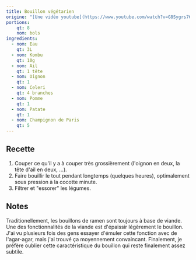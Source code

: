 ```yaml
---
title: Bouillon végétarien
origine: "[Une vidéo youtube](https://www.youtube.com/watch?v=G8Sygrs76nc)"
portions:
    qt: 8
    nom: bols
ingredients:
  - nom: Eau
    qt: 3L
  - nom: Kombu
    qt: 10g
  - nom: Ail
    qt: 1 tête
  - nom: Oignon
    qt: 1
  - nom: Celeri
    qt: 4 branches
  - nom: Pomme
    qt: 1
  - nom: Patate
    qt: 1
  - nom: Champignon de Paris
    qt: 5
---
```


Recette
-------

1. Couper ce qu'il y a à couper très grossièrement (l'oignon en deux, la tête d'ail en deux, …).
2. Faire bouillir le tout pendant longtemps (quelques heures), optimalement sous pression à la cocotte minute.
3. Filtrer et "essorer" les légumes.

Notes
-----

Traditionellement, les bouillons de ramen sont toujours à base de viande.
Une des fonctionnalités de la viande est d'épaissir légèrement le bouillon.
J'ai vu plusieurs fois des gens essayer d'émuler cette fonction avec de l'agar-agar, mais j'ai trouvé ça moyennement convaincant.
Finalement, je préfère oublier cette caractéristique du bouillon qui reste finalement assez subtile.
